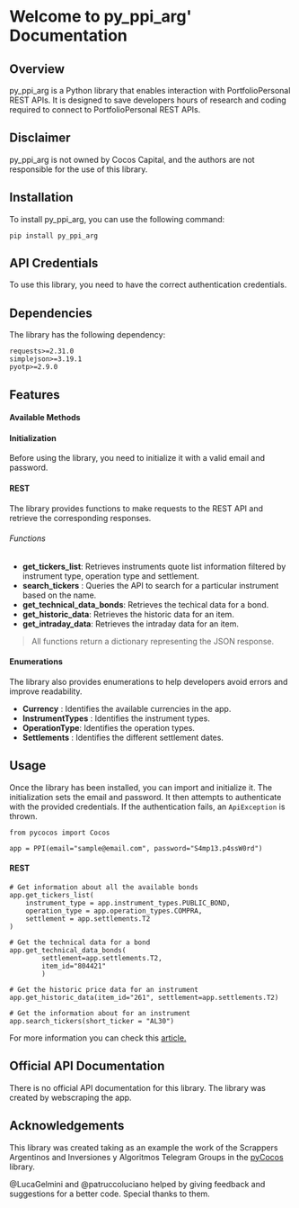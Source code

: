 # Welcome to py_ppi_arg' Documentation

## Overview

py_ppi_arg is a Python library that enables interaction with PortfolioPersonal REST APIs. It is designed to save developers hours of research and coding required to connect to PortfolioPersonal REST APIs.

## Disclaimer

py_ppi_arg is not owned by Cocos Capital, and the authors are not responsible for the use of this library.

## Installation

To install  py_ppi_arg, you can use the following command:

```
pip install py_ppi_arg
```

## API Credentials

To use this library, you need to have the correct authentication credentials.

## Dependencies

The library has the following dependency:

```
requests>=2.31.0
simplejson>=3.19.1
pyotp>=2.9.0
```

## Features

#### Available Methods

#### Initialization

Before using the library, you need to initialize it with a valid email and password.

#### REST

The library provides functions to make requests to the REST API and retrieve the corresponding responses.

###### Functions

* **get_tickers_list**: Retrieves instruments quote list information filtered by instrument type, operation type and settlement.
* **search_tickers** : Queries the API to search for a particular instrument based on the name.
* **get_technical_data_bonds**: Retrieves the techical data for a bond.
* **get_historic_data**: Retrieves the historic data for an item.
* **get_intraday_data**: Retrieves the intraday data for an item.

> All functions return a dictionary representing the JSON response.

#### Enumerations

The library also provides enumerations to help developers avoid errors and improve readability.

* **Currency** : Identifies the available currencies in the app.
* **InstrumentTypes** : Identifies the instrument types.
* **OperationType**: Identifies the operation types.
* **Settlements** : Identifies the different settlement dates.

## Usage

Once the library has been installed, you can import and initialize it. The initialization sets the email and password. It then attempts to authenticate with the provided credentials. If the authentication fails, an `ApiException` is thrown.

```
from pycocos import Cocos

app = PPI(email="sample@email.com", password="S4mp13.p4ssW0rd")
```

#### REST

```
# Get information about all the available bonds
app.get_tickers_list(
    instrument_type = app.instrument_types.PUBLIC_BOND,
    operation_type = app.operation_types.COMPRA,
    settlement = app.settlements.T2
)

# Get the technical data for a bond
app.get_technical_data_bonds(
        settlement=app.settlements.T2,
        item_id="804421"
        )

# Get the historic price data for an instrument
app.get_historic_data(item_id="261", settlement=app.settlements.T2)

# Get the information about for an instrument
app.search_tickers(short_ticker = "AL30")

```

For more information you can check this [article.](https://medium.com/@nachoherrera/biblioteca-pycocos-a3579721c79e)

## Official API Documentation

There is no official API documentation for this library. The library was created by webscraping the app.

## Acknowledgements

This library was created taking as an example the work of the Scrappers Argentinos and Inversiones y Algoritmos Telegram Groups in the [pyCocos ](https://pypi.org/project/pyCocos/)library.

@LucaGelmini and @patruccoluciano helped by giving feedback and suggestions for a better code. Special thanks to them.
